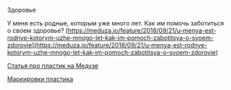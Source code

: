 Здоровье

У меня есть родные, которым уже много лет. Как им помочь заботиться о своем здоровье? [https://meduza.io/feature/2018/09/21/u-menya-est-rodnye-kotorym-uzhe-mnogo-let-kak-im-pomoch-zabotitsya-o-svoem-zdorovie](https://meduza.io/feature/2018/09/21/u-menya-est-rodnye-kotorym-uzhe-mnogo-let-kak-im-pomoch-zabotitsya-o-svoem-zdorovie)

[Статья про пластик на Медузе](https://meduza.io/feature/2019/06/20/naskolko-vreden-plastik-nuzhno-li-ot-nego-otkazatsya-i-kuda-ego-sdat)

[Маркировки пластика](https://www.sibur.ru/upload/iblock/54f/54fa1e558a8e65febce81bbf7116ec99.pdf)

